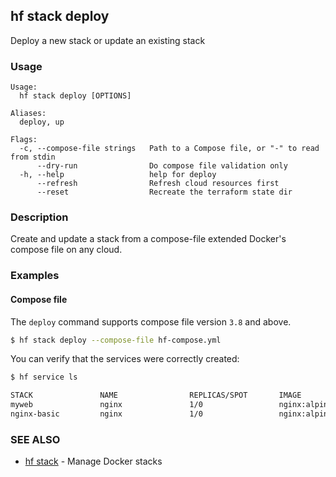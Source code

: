 ## hf stack deploy

Deploy a new stack or update an existing stack

<!-- usage -->

### Usage

```
Usage:
  hf stack deploy [OPTIONS]

Aliases:
  deploy, up

Flags:
  -c, --compose-file strings   Path to a Compose file, or "-" to read from stdin
      --dry-run                Do compose file validation only
  -h, --help                   help for deploy
      --refresh                Refresh cloud resources first
      --reset                  Recreate the terraform state dir

```
<!-- description and examples -->


### Description

Create and update a stack from a compose-file extended Docker's compose file on any cloud.

### Examples

#### Compose file

The `deploy` command supports compose file version `3.8` and above.

```bash
$ hf stack deploy --compose-file hf-compose.yml

```

You can verify that the services were correctly created:

```bash
$ hf service ls

STACK               NAME                REPLICAS/SPOT       IMAGE               DNSNAME                                                          PORTS
myweb               nginx               1/0                 nginx:alpine        myproject-myweb-lb-1339050635.ap-northeast-1.elb.amazonaws.com   80,443
nginx-basic         nginx               1/0                 nginx:alpine
```


<!-- see also -->

### SEE ALSO

* [hf stack](hf_stack.md)	 - Manage Docker stacks

